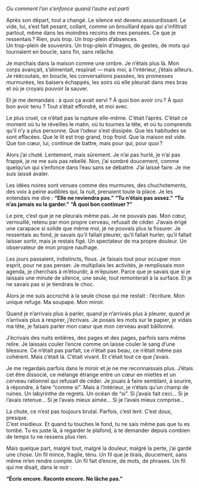 _Ou comment l’on s’enfonce quand l’autre est parti_

Après son départ, tout a changé. Le silence est devenu assourdissant. Le vide, lui, s’est fait pesant, collant, comme un brouillard épais qui s’infiltrait partout, même dans les moindres recoins de mes pensées. Ce que je ressentais ? Rien, puis trop. Un trop-plein d’absences.  
Un trop-plein de souvenirs. Un trop-plein d’images, de gestes, de mots qui tournaient en boucle, sans fin, sans relâche.

Je marchais dans la maison comme une ombre. Je n’étais plus là. Mon corps avançait, s’alimentait, respirait — mais moi, à l’intérieur, j’étais ailleurs. Je réécoutais, en boucle, les conversations passées, les promesses murmurées, les baisers échappés, les soirs où elle pleurait dans mes bras et où je croyais pouvoir la sauver.

Et je me demandais : à quoi ça avait servi ? À quoi bon avoir cru ? À quoi bon avoir tenu ? Tout s’était effondré, et moi avec.

Le plus cruel, ce n’était pas la rupture elle-même. C’était l’après. C’était ce moment où tu te réveilles le matin, où tu tournes la tête, et où tu comprends qu’il n’y a plus personne. Que l’odeur s’est dissipée. Que les habitudes se sont effacées. Que le lit est trop grand, trop froid. Que la maison est vide. Que ton cœur, lui, continue de battre, mais pour qui, pour quoi ?

Alors j’ai chuté. Lentement, mais sûrement. Je n’ai pas hurlé, je n’ai pas frappé, je ne me suis pas rebellé. Non, j’ai sombré doucement, comme quelqu’un qui s’enfonce dans l’eau sans se débattre. J’ai laissé faire. Je me suis laissé avaler.

Les idées noires sont venues comme des murmures, des chuchotements, des voix à peine audibles qui, la nuit, prenaient toute la place. Je les entendais me dire : **“Elle ne reviendra pas.”** **“Tu n’étais pas assez.”** **“Tu n’as jamais su la garder.”** **“À quoi bon continuer ?”**

Le pire, c’est que je ne pleurais même pas. Je ne pouvais pas. Mon cœur, verrouillé, retenu par mon propre cerveau, refusait de céder. J’avais érigé une carapace si solide que même moi, je ne pouvais plus la fissurer. Je ressentais au fond, je savais qu’il fallait pleurer, qu’il fallait hurler, qu’il fallait laisser sortir, mais je restais figé. Un spectateur de ma propre douleur. Un observateur de mon propre naufrage.

Les jours passaient, indistincts, flous. Je faisais tout pour occuper mon esprit, pour ne pas penser. Je multipliais les activités, je remplissais mon agenda, je cherchais à m’étourdir, à m’épuiser. Parce que je savais que si je laissais une minute de silence, une seule, tout remonterait à la surface. Et je ne savais pas si je tiendrais le choc.

Alors je me suis accroché à la seule chose qui me restait : l’écriture. Mon unique refuge. Ma soupape. Mon miroir.

Quand je n’arrivais plus à parler, quand je n’arrivais plus à pleurer, quand je n’arrivais plus à respirer,  j’écrivais. Je posais les mots sur le papier, je vidais ma tête, je faisais parler mon cœur que mon cerveau avait bâillonné.

J’écrivais des nuits entières, des pages et des pages, parfois sans même relire. Je laissais couler l’encre comme on laisse couler le sang d’une blessure. Ce n’était pas parfait, ce n’était pas beau, ce n’était même pas cohérent. Mais c’était là. C’était vivant. Et c’était tout ce que j’avais.

Je me regardais parfois dans le miroir et je ne me reconnaissais plus. J’étais cet être dissocié, ce mélange étrange entre un cœur en miettes et un cerveau rationnel qui refusait de céder. Je jouais à faire semblant, à sourire, à répondre, à faire “comme si”. Mais à l’intérieur, je n’étais qu’un champ de ruines. Un labyrinthe de regrets. Un océan de “si”. Si j’avais fait ceci… Si je l’avais retenue… Si je l’avais mieux aimée… Si je l’avais mieux comprise…

La chute, ce n’est pas toujours brutal. Parfois, c’est lent. C’est doux, presque.  
C’est insidieux. Et quand tu touches le fond, tu ne sais même pas que tu es tombé. Tu es juste là, à regarder le plafond, à te demander depuis combien de temps tu ne ressens plus rien.

Mais quelque part, malgré tout, malgré la douleur, malgré la perte, j’ai gardé une chose. Un fil mince, fragile, ténu. Un fil que je tirais, doucement, sans même m’en rendre compte. Un fil fait d’encre, de mots, de phrases. Un fil qui me disait, dans le noir :

**“Écris encore. Raconte encore. Ne lâche pas.”**